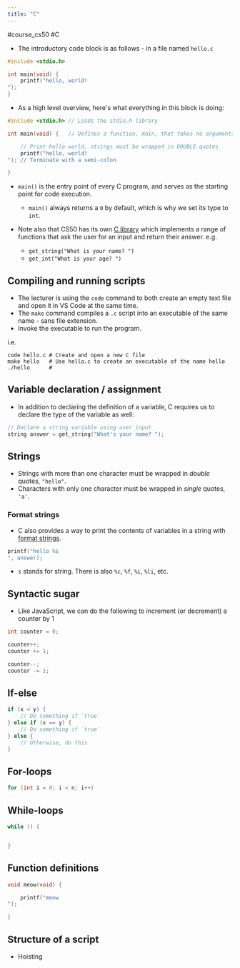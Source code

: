 ```yaml
---
title: "C"
---
```

#course_cs50 #C

- The introductory code block is as follows - in a file named `hello.c`

```C
#include <stdio.h>

int main(void) {
    printf("hello, world!
");
}
```

- As a high level overview, here's what everything in this block is doing:

```C
#include <stdio.h> // Loads the stdio.h library

int main(void) {   // Defines a function, main, that takes no arguments

    // Print hello world, strings must be wrapped in DOUBLE quotes
    printf("hello, world!
"); // Terminate with a semi-colon

}
```

- `main()` is the entry point of every C program, and serves as the starting point for code execution.
    - `main()` always returns a `0` by default, which is why we set its type to `int`.

- Note also that CS50 has its own [C library](https://github.com/cs50/libcs50/releases) which implements a range of functions that ask the user for an input and return their answer. e.g.
    - `get_string("What is your name? ")`
    - `get_int("What is your age? ")`
## Compiling and running scripts

- The lecturer is using the `code` command to both create an empty text file and open it in VS Code at the same time.
- The `make` command compiles a `.c` script into an executable of the same name - sans file extension.
- Invoke the executable to run the program.

i.e. 

```shell
code hello.c # Create and open a new C file
make hello   # Use hello.c to create an executable of the name hello
./hello      # 
```

## Variable declaration / assignment

- In addition to declaring the definition of a variable, C requires us to declare the type of the variable as well:

```C
// Declare a string variable using user input
string answer = get_string("What's your name? ");
```

## Strings

- Strings with more than one character must be wrapped in *double* quotes, `"hello"`.
- Characters with only one character must be wrapped in *single* quotes, `'a'`.

### Format strings

- C also provides a way to print the contents of variables in a string with [format strings](https://www.cprogramming.com/tutorial/printf-format-strings.html).

```C
printf("hello %s
", answer);
```

- `s` stands for string. There is also `%c`, `%f`, `%i`, `%li`, etc.

## Syntactic sugar

- Like JavaScript, we can do the following to increment (or decrement) a counter by 1

```C
int counter = 0;

counter++;
counter += 1;

counter--;
counter -= 1;
```

## If-else

```C
if (x < y) {
    // Do something if `true`
} else if (x == y) {
    // Do something if `true`
} else {
    // Otherwise, do this
}
```

## For-loops

```C
for (int i = 0; i < n; i++)
```


## While-loops

```C
while () {


}
```

## Function definitions

```C
void meow(void) {

    printf("meow
");

}
```

## Structure of a script

- Hoisting
